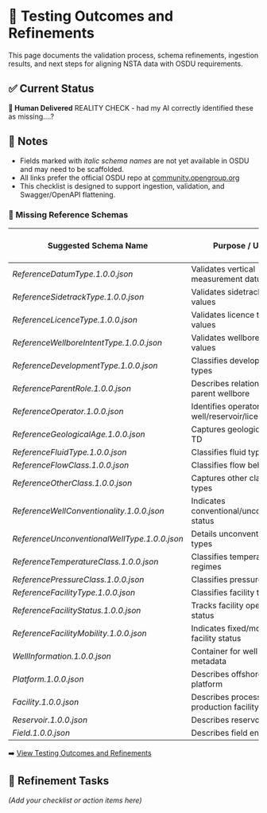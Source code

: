 # 🧪 Testing Outcomes and Refinements

This page documents the validation process, schema refinements, ingestion results, and next steps for aligning NSTA data with OSDU requirements.

## ✅ Current Status
**👤 Human Delivered**
REALITY CHECK - had my AI correctly identified these as missing....?
## 🧠 Notes

- Fields marked with *italic schema names* are not yet available in OSDU and may need to be scaffolded.
- All links prefer the official OSDU repo at [community.opengroup.org](https://community.opengroup.org/osdu/data/data-definitions/)
- This checklist is designed to support ingestion, validation, and Swagger/OpenAPI flattening.

### 📌 Missing Reference Schemas

| Suggested Schema Name                     | Purpose / Usage                                  | Present in OSDU? |
|-------------------------------------------|--------------------------------------------------|------------------|
| *ReferenceDatumType.1.0.0.json*           | Validates vertical measurement datum types       | ❌ No            |
| *ReferenceSidetrackType.1.0.0.json*       | Validates sidetrack type values                  | ❌ No            |
| *ReferenceLicenceType.1.0.0.json*         | Validates licence type values                    | ❌ No            |
| *ReferenceWellboreIntentType.1.0.0.json*  | Validates wellbore intent values                 | ❌ No            |
| *ReferenceDevelopmentType.1.0.0.json*     | Classifies development types                     | ❌ No            |
| *ReferenceParentRole.1.0.0.json*          | Describes relationship to parent wellbore        | ❌ No            |
| *ReferenceOperator.1.0.0.json*            | Identifies operators across well/reservoir/licence| ❌ No            |
| *ReferenceGeologicalAge.1.0.0.json*       | Captures geological age at TD                    | ❌ No            |
| *ReferenceFluidType.1.0.0.json*           | Classifies fluid types                           | ❌ No            |
| *ReferenceFlowClass.1.0.0.json*           | Classifies flow behavior                         | ❌ No            |
| *ReferenceOtherClass.1.0.0.json*          | Captures other classification types              | ❌ No            |
| *ReferenceWellConventionality.1.0.0.json* | Indicates conventional/unconventional status     | ❌ No            |
| *ReferenceUnconventionalWellType.1.0.0.json* | Details unconventional well types              | ❌ No            |
| *ReferenceTemperatureClass.1.0.0.json*    | Classifies temperature regimes                   | ❌ No            |
| *ReferencePressureClass.1.0.0.json*       | Classifies pressure regimes                      | ❌ No            |
| *ReferenceFacilityType.1.0.0.json*        | Classifies facility types                        | ❌ No            |
| *ReferenceFacilityStatus.1.0.0.json*      | Tracks facility operational status               | ❌ No            |
| *ReferenceFacilityMobility.1.0.0.json*    | Indicates fixed/mobile facility status           | ❌ No            |
| *WellInformation.1.0.0.json*              | Container for well-level metadata                | ❌ No            |
| *Platform.1.0.0.json*                     | Describes offshore/onshore platform              | ❌ No            |
| *Facility.1.0.0.json*                     | Describes processing or production facility      | ❌ No            |
| *Reservoir.1.0.0.json*                    | Describes reservoir entity                       | ❌ No            |
| *Field.1.0.0.json*                        | Describes field entity                           | ❌ No            |

➡️ [View Testing Outcomes and Refinements](testing.md)

## 🔧 Refinement Tasks

_(Add your checklist or action items here)_
